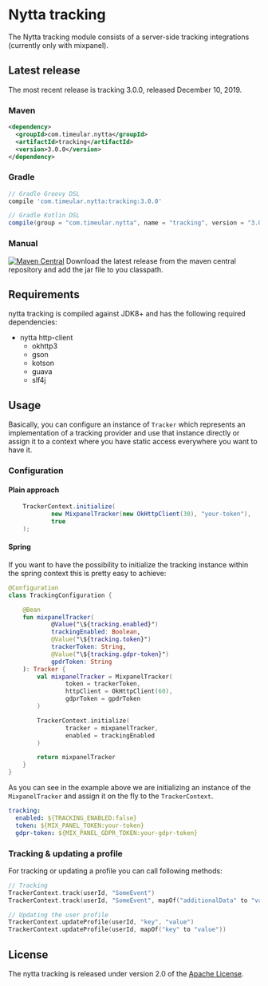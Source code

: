 # Nytta tracking

The Nytta tracking module consists of a server-side tracking integrations (currently only with mixpanel).

## Latest release

The most recent release is tracking 3.0.0, released December 10, 2019.

### Maven

```xml
<dependency>
  <groupId>com.timeular.nytta</groupId>
  <artifactId>tracking</artifactId>
  <version>3.0.0</version>
</dependency>
```

### Gradle

```gradle
// Gradle Groovy DSL
compile 'com.timeular.nytta:tracking:3.0.0'

// Gradle Kotlin DSL
compile(group = "com.timeular.nytta", name = "tracking", version = "3.0.0")
```

### Manual

[![Maven Central](https://maven-badges.herokuapp.com/maven-central/com.timeular.nytta/tracking/badge.svg)](https://maven-badges.herokuapp.com/maven-central/com.timeular.nytta/tracking/badge.svg)
Download the latest release from the maven central repository and add the jar file to you classpath.

## Requirements

nytta tracking is compiled against JDK8+ and has the following required dependencies:

- nytta http-client
  - okhttp3
  - gson
  - kotson
  - guava
  - slf4j

## Usage

Basically, you can configure an instance of `Tracker` which represents an implementation of a tracking provider and use that
instance directly or assign it to a context where you have static access everywhere you want to have it.

### Configuration

#### Plain approach

```java
    TrackerContext.initialize(
            new MixpanelTracker(new OkHttpClient(30), "your-token"),
            true
    );
```

#### Spring

If you want to have the possibility to initialize the tracking instance within the spring context
this is pretty easy to achieve:

```kotlin
@Configuration
class TrackingConfiguration {

    @Bean
    fun mixpanelTracker(
            @Value("\${tracking.enabled}")
            trackingEnabled: Boolean,
            @Value("\${tracking.token}")
            trackerToken: String,
            @Value("\${tracking.gdpr-token}")
            gpdrToken: String
    ): Tracker {
        val mixpanelTracker = MixpanelTracker(
                token = trackerToken,
                httpClient = OkHttpClient(60),
                gdprToken = gpdrToken
        )

        TrackerContext.initialize(
                tracker = mixpanelTracker,
                enabled = trackingEnabled
        )

        return mixpanelTracker
    }
}
```

As you can see in the example above we are initializing an instance of the `MixpanelTracker` and assign it on the fly
to the `TrackerContext`.

````yaml
tracking:
  enabled: ${TRACKING_ENABLED:false}
  token: ${MIX_PANEL_TOKEN:your-token}
  gdpr-token: ${MIX_PANEL_GDPR_TOKEN:your-gdpr-token}
````

### Tracking & updating a profile

For tracking or updating a profile you can call following methods:

```kotlin
// Tracking
TrackerContext.track(userId, "SomeEvent")
TrackerContext.track(userId, "SomeEvent", mapOf("additionalData" to "value"))

// Updating the user profile
TrackerContext.updateProfile(userId, "key", "value")
TrackerContext.updateProfile(userId, mapOf("key" to "value"))
```

## License

The nytta tracking is released under version 2.0 of the [Apache License][].

[Apache License]: http://www.apache.org/licenses/LICENSE-2.0